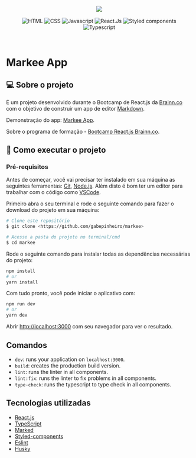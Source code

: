 <p align="center">
  <img src="https://user-images.githubusercontent.com/45916330/134523224-13abd53e-4587-440c-a244-b348b612476c.png" />
  
  <p align="center">
    <img align="center" alt="HTML" src="https://img.shields.io/badge/HTML5-E34F26?style=for-the-badge&logo=html5&logoColor=white">
    <img align="center" alt="CSS" src="https://img.shields.io/badge/CSS3-1572B6?style=for-the-badge&logo=css3&logoColor=white">
    <img align="center" alt="Javascript" src="https://img.shields.io/badge/JavaScript-F7DF1E?style=for-the-badge&logo=javascript&logoColor=black">
    <img align="center" alt="React.Js" src="https://img.shields.io/badge/React-20232A?style=for-the-badge&logo=react&logoColor=61DAFB">
    <img align="center" alt="Styled components" src="https://img.shields.io/badge/styled--components-DB7093?style=for-the-badge&logo=styled-components&logoColor=white">
    <img align="center" alt="Typescript" src="https://img.shields.io/badge/TypeScript-007ACC?style=for-the-badge&logo=typescript&logoColor=white">
 </p>
</p>

<br/>

# Markee App

## 💻 Sobre o projeto

É um projeto desenvolvido durante o Bootcamp de React.js da [Brainn.co](https://brainn.co/) com o objetivo de construir um app de editor [Markdown](https://docs.pipz.com/central-de-ajuda/learning-center/guia-basico-de-markdown#open).

Demonstração do app: [Markee App](https://markee-app-gabee.netlify.app/).

Sobre o programa de formação - [Bootcamp React.js Brainn.co](https://b-academy.brainn.co/).

## 🚀 Como executar o projeto

### Pré-requisitos

Antes de começar, você vai precisar ter instalado em sua máquina as seguintes ferramentas:
[Git](https://git-scm.com), [Node.js](https://nodejs.org/en/).
Além disto é bom ter um editor para trabalhar com o código como [VSCode](https://code.visualstudio.com/).

Primeiro abra o seu terminal e rode o seguinte comando para fazer o download do projeto em sua máquina:

```bash
# Clone este repositório
$ git clone <https://github.com/gabepinheiro/markee>

# Acesse a pasta do projeto no terminal/cmd
$ cd markee
```

Rode o seguinte comando para instalar todas as dependências necessárias do projeto:

```bash
npm install
# or
yarn install
```

Com tudo pronto, você pode iniciar o aplicativo com:

```bash
npm run dev
# or
yarn dev
```

Abrir [http://localhost:3000](http://localhost:3000) com seu navegador para ver o resultado.

## Comandos

- `dev`: runs your application on `localhost:3000`.
- `build`: creates the production build version.
- `lint`: runs the linter in all components.
- `lint:fix`: runs the linter to fix problems in all components.
- `type-check`: runs the typescript to type check in all components.

## Tecnologias utilizadas

- [React.js](https://pt-br.reactjs.org/)
- [TypeScript](https://www.typescriptlang.org/)
- [Marked](https://github.com/markedjs/marked)
- [Styled-components](https://styled-components.com/)
- [Eslint](https://eslint.org/)
- [Husky](https://github.com/typicode/husky)
